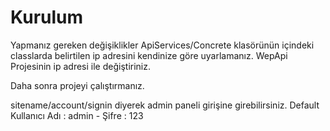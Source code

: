 # Kurulum


Yapmanız gereken değişiklikler ApiServices/Concrete klasörünün içindeki classlarda belirtilen ip adresini kendinize göre uyarlamanız. WepApi Projesinin ip adresi ile değiştiriniz.

Daha sonra projeyi çalıştırmanız.

sitename/account/signin diyerek admin paneli girişine girebilirsiniz. Default Kullanıcı Adı : admin - Şifre : 123
